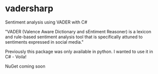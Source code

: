 # vadersharp
Sentiment analysis using VADER with C#

"VADER (Valence Aware Dictionary and sEntiment Reasoner) is a lexicon and rule-based sentiment analysis tool that is specifically attuned to sentiments expressed in social media."

Previously this package was only available in python. I wanted to use it in C# - Voila!

NuGet coming soon
